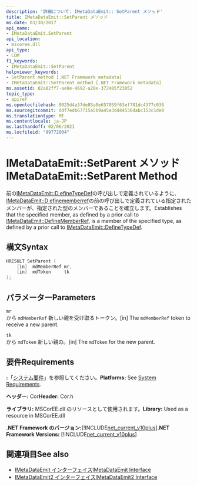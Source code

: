```yaml
---
description: '詳細について: IMetaDataEmit:: SetParent メソッド'
title: IMetaDataEmit::SetParent メソッド
ms.date: 03/30/2017
api_name:
- IMetaDataEmit.SetParent
api_location:
- mscoree.dll
api_type:
- COM
f1_keywords:
- IMetaDataEmit::SetParent
helpviewer_keywords:
- SetParent method [.NET Framework metadata]
- IMetaDataEmit::SetParent method [.NET Framework metadata]
ms.assetid: 02a02ff7-ae0e-4692-a20e-372405f23052
topic_type:
- apiref
ms.openlocfilehash: 9025d4a37de85a0e657059f63ef781dc4377c036
ms.sourcegitcommit: ddf7edb67715a5b9a45e3dd44536dabc153c1de0
ms.translationtype: MT
ms.contentlocale: ja-JP
ms.lasthandoff: 02/06/2021
ms.locfileid: "99772004"
---
```

# <a name="imetadataemitsetparent-method"></a><span data-ttu-id="4e168-103">IMetaDataEmit::SetParent メソッド</span><span class="sxs-lookup"><span data-stu-id="4e168-103">IMetaDataEmit::SetParent Method</span></span>

<span data-ttu-id="4e168-104">前の[IMetaDataEmit::D efineTypeDef](imetadataemit-definetypedef-method.md)の呼び出しで定義されているように、 [IMetaDataEmit::D efinememberref](imetadataemit-definememberref-method.md)の前の呼び出しで定義されている指定されたメンバーが、指定された型のメンバーであることを確立します。</span><span class="sxs-lookup"><span data-stu-id="4e168-104">Establishes that the specified member, as defined by a prior call to [IMetaDataEmit::DefineMemberRef](imetadataemit-definememberref-method.md), is a member of the specified type, as defined by a prior call to [IMetaDataEmit::DefineTypeDef](imetadataemit-definetypedef-method.md).</span></span>  
  
## <a name="syntax"></a><span data-ttu-id="4e168-105">構文</span><span class="sxs-lookup"><span data-stu-id="4e168-105">Syntax</span></span>  
  
```cpp  
HRESULT SetParent (
    [in]  mdMemberRef mr,
    [in]  mdToken     tk
);  
```  
  
## <a name="parameters"></a><span data-ttu-id="4e168-106">パラメーター</span><span class="sxs-lookup"><span data-stu-id="4e168-106">Parameters</span></span>  

 `mr`  
 <span data-ttu-id="4e168-107">から `mdMemberRef` 新しい親を受け取るトークン。</span><span class="sxs-lookup"><span data-stu-id="4e168-107">[in] The `mdMemberRef` token to receive a new parent.</span></span>  
  
 `tk`  
 <span data-ttu-id="4e168-108">から `mdToken` 新しい親の。</span><span class="sxs-lookup"><span data-stu-id="4e168-108">[in] The `mdToken` for the new parent.</span></span>  
  
## <a name="requirements"></a><span data-ttu-id="4e168-109">要件</span><span class="sxs-lookup"><span data-stu-id="4e168-109">Requirements</span></span>  

 <span data-ttu-id="4e168-110">**:**「[システム要件](../../get-started/system-requirements.md)」を参照してください。</span><span class="sxs-lookup"><span data-stu-id="4e168-110">**Platforms:** See [System Requirements](../../get-started/system-requirements.md).</span></span>  
  
 <span data-ttu-id="4e168-111">**ヘッダー:** Cor</span><span class="sxs-lookup"><span data-stu-id="4e168-111">**Header:** Cor.h</span></span>  
  
 <span data-ttu-id="4e168-112">**ライブラリ:** MSCorEE.dll のリソースとして使用されます。</span><span class="sxs-lookup"><span data-stu-id="4e168-112">**Library:** Used as a resource in MSCorEE.dll</span></span>  
  
 <span data-ttu-id="4e168-113">**.NET Framework のバージョン:**[!INCLUDE[net_current_v10plus](../../../../includes/net-current-v10plus-md.md)]</span><span class="sxs-lookup"><span data-stu-id="4e168-113">**.NET Framework Versions:** [!INCLUDE[net_current_v10plus](../../../../includes/net-current-v10plus-md.md)]</span></span>  
  
## <a name="see-also"></a><span data-ttu-id="4e168-114">関連項目</span><span class="sxs-lookup"><span data-stu-id="4e168-114">See also</span></span>

- [<span data-ttu-id="4e168-115">IMetaDataEmit インターフェイス</span><span class="sxs-lookup"><span data-stu-id="4e168-115">IMetaDataEmit Interface</span></span>](imetadataemit-interface.md)
- [<span data-ttu-id="4e168-116">IMetaDataEmit2 インターフェイス</span><span class="sxs-lookup"><span data-stu-id="4e168-116">IMetaDataEmit2 Interface</span></span>](imetadataemit2-interface.md)

